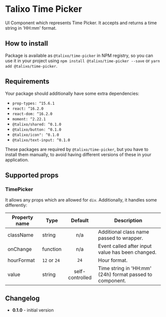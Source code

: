 # Talixo Time Picker

UI Component which represents Time Picker. It accepts and returns a time string in 'HH:mm' format.

## How to install

Package is available as `@talixo/time-picker` in NPM registry, so you can use it in your project
using `npm install @talixo/time-picker --save` or `yarn add @talixo/time-picker`.

## Requirements

Your package should additionally have some extra dependencies:

- `prop-types: ^15.6.1`
- `react: ^16.2.0`
- `react-dom: ^16.2.0`
- `moment: ^2.22.1`
- `@talixo/shared: ^0.1.0`
- `@talixo/button: ^0.1.0`
- `@talixo/icon": ^0.1.0`
- `@talixo/text-input: ^0.1.0`

These packages are required by `@talixo/time-picker`, but you have to install them manually,
to avoid having different versions of these in your application.

## Supported props

### TimePicker

It allows any props which are allowed for `div`. Additionally, it handles some differently:

Property name | Type         | Default         | Description
--------------|--------------|:---------------:|--------------------------------
className     | string       | n/a             | Additional class name passed to wrapper.
onChange      | function     | n/a             | Event called after input value has been changed.
hourFormat    | `12` or `24` | `24`            | Hour format.
value         | string       | self-controlled | Time string in 'HH:mm' (24h) format passed to component.

## Changelog

- **0.1.0** - initial version
